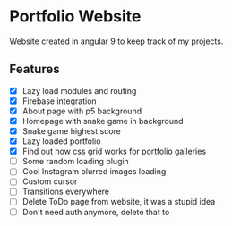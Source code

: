 # Portfolio Website
Website created in angular 9 to keep track of my projects.

## Features
- [X] Lazy load modules and routing
- [X] Firebase integration
- [X] About page with p5 background
- [x] Homepage with snake game in background
- [X] Snake game highest score
- [X] Lazy loaded portfolio 
- [X] Find out how css grid works for portfolio galleries 
- [ ] Some random loading plugin
- [ ] Cool Instagram blurred images loading
- [ ] Custom cursor
- [ ] Transitions everywhere
- [ ] Delete ToDo page from website, it was a stupid idea
- [ ] Don't need auth anymore, delete that to
